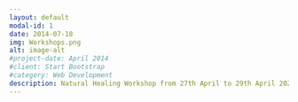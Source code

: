 ```yaml
---
layout: default
modal-id: 1
date: 2014-07-18
img: Workshops.png
alt: image-alt
#project-date: April 2014
#client: Start Bootstrap
#category: Web Development
description: Natural Healing Workshop from 27th April to 29th April 2024. For more information, visit this video https://www.youtube.com/watch?v=q5Wubpu8tJw
---
```

